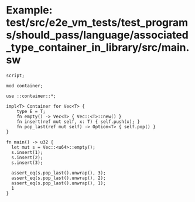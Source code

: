# Example: test/src/e2e_vm_tests/test_programs/should_pass/language/associated_type_container_in_library/src/main.sw

```sway
script;

mod container;

use ::container::*;

impl<T> Container for Vec<T> {
    type E = T;
    fn empty() -> Vec<T> { Vec::<T>::new() }
    fn insert(ref mut self, x: T) { self.push(x); }
    fn pop_last(ref mut self) -> Option<T> { self.pop() }
}

fn main() -> u32 {
  let mut s = Vec::<u64>::empty();
  s.insert(1);
  s.insert(2);
  s.insert(3);

  assert_eq(s.pop_last().unwrap(), 3);
  assert_eq(s.pop_last().unwrap(), 2);
  assert_eq(s.pop_last().unwrap(), 1);
  1
}

```
